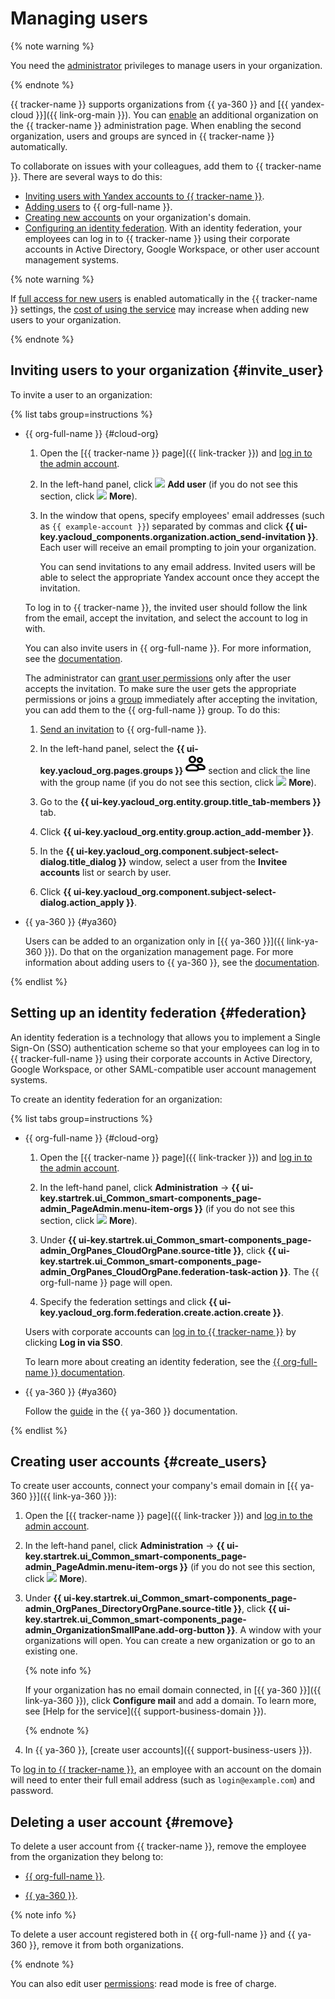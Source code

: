 # Managing users

{% note warning %}

You need the [administrator](role-model.md#admin) privileges to manage users in your organization.

{% endnote %}

{{ tracker-name }} supports organizations from {{ ya-360 }} and [{{ yandex-cloud }}]({{ link-org-main }}). You can [enable](https://tracker.yandex.ru/admin/orgs) an additional organization on the {{ tracker-name }} administration page. When enabling the second organization, users and groups are synced in {{ tracker-name }} automatically.

To collaborate on issues with your colleagues, add them to {{ tracker-name }}. There are several ways to do this:
- [Inviting users with Yandex accounts to {{ tracker-name }}](#invite_user).
- [Adding users](../organization/operations/add-account.md) to {{ org-full-name }}.
- [Creating new accounts](#create_users) on your organization's domain.
- [Configuring an identity federation](#federation). With an identity federation, your employees can log in to {{ tracker-name }} using their corporate accounts in Active Directory, Google Workspace, or other user account management systems.


{% note warning %}

If [full access for new users](access.md#access-new-users) is enabled automatically in the {{ tracker-name }} settings, the [cost of using the service](./pricing.md#sec_price) may increase when adding new users to your organization.

{% endnote %}

## Inviting users to your organization {#invite_user}

To invite a user to an organization:

{% list tabs group=instructions %}

- {{ org-full-name }} {#cloud-org}

   1. Open the [{{ tracker-name }} page]({{ link-tracker }}) and [log in to the admin account](user/login.md).

   1. In the left-hand panel, click ![](../_assets/tracker/svg/add-user.svg) **Add user** (if you do not see this section, click ![](../_assets/horizontal-ellipsis.svg) **More**).

   1. In the window that opens, specify employees' email addresses (such as `{{ example-account }}`) separated by commas and click **{{ ui-key.yacloud_components.organization.action_send-invitation }}**. Each user will receive an email prompting to join your organization.

      You can send invitations to any email address. Invited users will be able to select the appropriate Yandex account once they accept the invitation.

   To log in to {{ tracker-name }}, the invited user should follow the link from the email, accept the invitation, and select the account to log in with.

   You can also invite users in {{ org-full-name }}. For more information, see the [documentation](../organization/operations/add-account.md).

   The administrator can [grant user permissions](../organization/operations/add-role.md) only after the user accepts the invitation. To make sure the user gets the appropriate permissions or joins a [group](../organization/concepts/groups.md) immediately after accepting the invitation, you can add them to the {{ org-full-name }} group. To do this:

   1. [Send an invitation](../organization/operations/add-account.md#useraccount) to {{ org-full-name }}.

   1. In the left-hand panel, select the **{{ ui-key.yacloud_org.pages.groups }}** ![icon-services](../_assets/console-icons/persons.svg) section and click the line with the group name (if you do not see this section, click ![](../_assets/horizontal-ellipsis.svg) **More**).

   1. Go to the **{{ ui-key.yacloud_org.entity.group.title_tab-members }}** tab.

   1. Click **{{ ui-key.yacloud_org.entity.group.action_add-member }}**.

   1. In the **{{ ui-key.yacloud_org.component.subject-select-dialog.title_dialog }}** window, select a user from the **Invitee accounts** list or search by user.

   1. Click **{{ ui-key.yacloud_org.component.subject-select-dialog.action_apply }}**.

- {{ ya-360 }} {#ya360}

   Users can be added to an organization only in [{{ ya-360 }}]({{ link-ya-360 }}). Do that on the organization management page. For more information about adding users to {{ ya-360 }}, see the [documentation](https://yandex.com/support/business/users.html#add-users).

{% endlist %}

## Setting up an identity federation {#federation}

An identity federation is a technology that allows you to implement a Single Sign-On (SSO) authentication scheme so that your employees can log in to {{ tracker-full-name }} using their corporate accounts in Active Directory, Google Workspace, or other SAML-compatible user account management systems.

To create an identity federation for an organization:

{% list tabs group=instructions %}

- {{ org-full-name }} {#cloud-org}

   1. Open the [{{ tracker-name }} page]({{ link-tracker }}) and [log in to the admin account](user/login.md).

   1. In the left-hand panel, click **Administration** → **{{ ui-key.startrek.ui_Common_smart-components_page-admin_PageAdmin.menu-item-orgs }}** (if you do not see this section, click ![](../_assets/horizontal-ellipsis.svg) **More**).

   1. Under **{{ ui-key.startrek.ui_Common_smart-components_page-admin_OrgPanes_CloudOrgPane.source-title }}**, click **{{ ui-key.startrek.ui_Common_smart-components_page-admin_OrgPanes_CloudOrgPane.federation-task-action }}**. The {{ org-full-name }} page will open.

   1. Specify the federation settings and click **{{ ui-key.yacloud_org.form.federation.create.action.create }}**.

   Users with corporate accounts can [log in to {{ tracker-name }}](user/login.md) by clicking **Log in via SSO**.

   To learn more about creating an identity federation, see the [{{ org-full-name }} documentation](../organization/concepts/add-federation.md).

- {{ ya-360 }} {#ya360}

   Follow the [guide](https://yandex.ru/support/business/sso/setup.html) in the {{ ya-360 }} documentation.

{% endlist %}

## Creating user accounts {#create_users}

To create user accounts, connect your company's email domain in [{{ ya-360 }}]({{ link-ya-360 }}):

1. Open the [{{ tracker-name }} page]({{ link-tracker }}) and [log in to the admin account](user/login.md).

1. In the left-hand panel, click **Administration** → **{{ ui-key.startrek.ui_Common_smart-components_page-admin_PageAdmin.menu-item-orgs }}** (if you do not see this section, click ![](../_assets/horizontal-ellipsis.svg) **More**).

1. Under **{{ ui-key.startrek.ui_Common_smart-components_page-admin_OrgPanes_DirectoryOrgPane.source-title }}**, click **{{ ui-key.startrek.ui_Common_smart-components_page-admin_OrganizationSmallPane.add-org-button }}**. A window with your organizations will open. You can create a new organization or go to an existing one.

   {% note info %}

   If your organization has no email domain connected, in [{{ ya-360 }}]({{ link-ya-360 }}), click **Configure mail** and add a domain. To learn more, see [Help for the service]({{ support-business-domain }}).

   {% endnote %}

1. In {{ ya-360 }}, [create user accounts]({{ support-business-users }}).

To [log in to {{ tracker-name }}](user/login.md), an employee with an account on the domain will need to enter their full email address (such as `login@example.com`) and password.

## Deleting a user account {#remove}

To delete a user account from {{ tracker-name }}, remove the employee from the organization they belong to:

- [{{ org-full-name }}](../organization/operations/edit-account.md).

- [{{ ya-360 }}](https://yandex.ru/support/business/users.html#sec_delete).

{% note info %}

To delete a user account registered both in {{ org-full-name }} and {{ ya-360 }}, remove it from both organizations.

{% endnote %}

You can also edit user [permissions](./access.md): read mode is free of charge.
